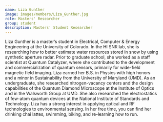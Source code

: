 ```yaml
---
name: Liza Gunther
image: images/members/Liza_Gunther.jpg
role: Masters' Researcher
group: student
description: Masters' Student Researcher
---
```


Liza Gunther is a master’s student in Electrical, Computer & Energy Engineering at the University of Colorado. In the HI SNR lab, she is researching how to better estimate water resources stored in snow by using synthetic aperture radar. Prior to graduate school, she worked as a staff scientist at Quantum Catalyzer, where she contributed to the development and commercialization of quantum sensors, primarily for wide-field magnetic field imaging. Liza earned her B.S. in Physics with high honors and a minor in Sustainability from the University of Maryland (UMD). As an undergraduate, she researched nitrogen-vacancy centers and the design capabilities of the Quantum Diamond Microscope at the Institute of Optics and in the Walsworth Group at UMD. She also researched the electrostatics of few-atom quantum devices at the National Institute of Standards and Technology. Liza has a strong interest in applying optical and RF technologies to environmental sensing. In her free time, you can find her drinking chai lattes, swimming, biking, and re-learning how to run. 